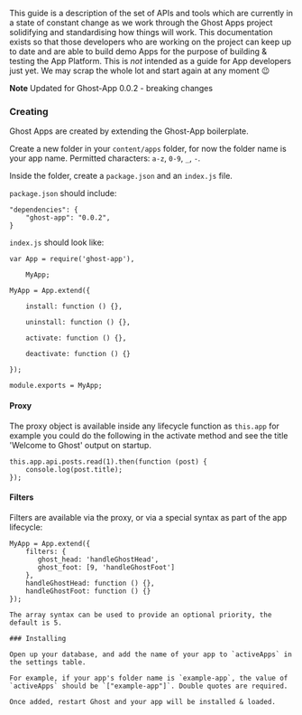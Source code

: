 This guide is a description of the set of APIs and tools which are currently in a state of constant change as we work through the Ghost Apps project solidifying and standardising how things will work. This documentation exists so that those developers who are working on the project can keep up to date and are able to build demo Apps for the purpose of building & testing the App Platform. This is *not* intended as a guide for App developers just yet. We may scrap the whole lot and start again at any moment :wink:

**Note** Updated for Ghost-App 0.0.2 - breaking changes 

### Creating

Ghost Apps are created by extending the Ghost-App boilerplate. 

Create a new folder in your `content/apps` folder, for now the folder name is your app name. Permitted characters: `a-z`, `0-9`, `_`, `-`.

Inside the folder, create a `package.json` and an `index.js` file.

`package.json` should include:

```
"dependencies": {
    "ghost-app": "0.0.2",
}
```

`index.js` should look like:

```
var App = require('ghost-app'),

    MyApp;

MyApp = App.extend({

    install: function () {},

    uninstall: function () {},

    activate: function () {},

    deactivate: function () {}

});

module.exports = MyApp;
```

#### Proxy

The proxy object is available inside any lifecycle function as `this.app` for example you could do the following in the activate method and see the title 'Welcome to Ghost' output on startup.

```
this.app.api.posts.read(1).then(function (post) {
    console.log(post.title);
});
```

#### Filters

Filters are available via the proxy, or via a special syntax as part of the app lifecycle:

```
MyApp = App.extend({
    filters: {
       ghost_head: 'handleGhostHead',
       ghost_foot: [9, 'handleGhostFoot']
    },
    handleGhostHead: function () {},
    handleGhostFoot: function () {}
});

The array syntax can be used to provide an optional priority, the default is 5.

### Installing

Open up your database, and add the name of your app to `activeApps` in the settings table. 

For example, if your app's folder name is `example-app`, the value of `activeApps` should be `["example-app"]`. Double quotes are required.

Once added, restart Ghost and your app will be installed & loaded.
